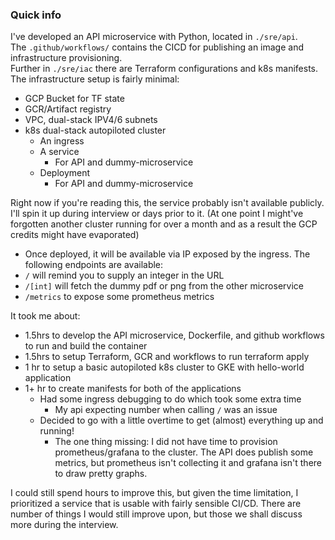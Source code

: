 ### Quick info

I've developed an API microservice with Python, located in `./sre/api`.  
The `.github/workflows/` contains the CICD for publishing an image and infrastructure provisioning.  
Further in `./sre/iac` there are Terraform configurations and k8s manifests. The infrastructure setup is fairly minimal:
- GCP Bucket for TF state
- GCR/Artifact registry
- VPC, dual-stack IPV4/6 subnets
- k8s dual-stack autopiloted cluster
    - An ingress
    - A service
      - For API and dummy-microservice
    - Deployment
      - For API and dummy-microservice

Right now if you're reading this, the service probably isn't available publicly. I'll spin it up during interview or days prior to it. (At one point I might've forgotten another cluster running for over a month and as a result the GCP credits might have evaporated)

- Once deployed, it will be available via IP exposed by the ingress. The following endpoints are available:
- `/` will remind you to supply an integer in the URL
- `/[int]` will fetch the dummy pdf or png from the other microservice
- `/metrics` to expose some prometheus metrics

It took me about:
- 1.5hrs to develop the API microservice, Dockerfile, and github workflows to run and build the container
- 1.5hrs to setup Terraform, GCR and workflows to run terraform apply
- 1 hr to setup a basic autopiloted k8s cluster to GKE with hello-world application
- 1+ hr to create manifests for both of the applications
  - Had some ingress debugging to do which took some extra time
    - My api expecting number when calling `/` was an issue
  - Decided to go with a little overtime to get (almost) everything up and running!
    - The one thing missing: I did not have time to provision prometheus/grafana to the cluster. The API does publish some metrics, but prometheus isn't collecting it and grafana isn't there to draw pretty graphs.


I could still spend hours to improve this, but given the time limitation, I prioritized a service that is usable with fairly sensible CI/CD. There are number of things I would still improve upon, but those we shall discuss more during the interview.
